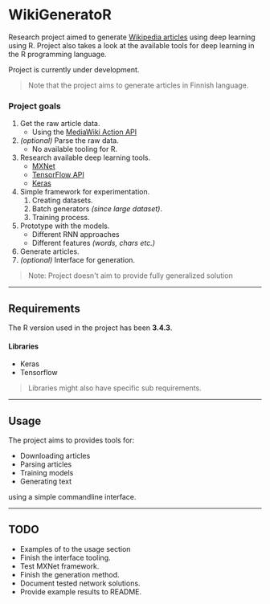 # WikiGeneratoR

Research project aimed to generate [Wikipedia articles](https://en.wikipedia.org/wiki/Wikipedia:What_is_an_article%3F) using deep learning using R. Project also takes a look at the available tools for deep learning in the R programming language.

Project is currently under development.

> Note that the project aims to generate articles in Finnish language.

### Project goals

1. Get the raw article data.
    * Using the [MediaWiki Action API](https://www.mediawiki.org/wiki/API:Main_page)
2. *(optional)* Parse the raw data.
    * No available tooling for R.
3. Research available deep learning tools.
    * [MXNet](https://mxnet.incubator.apache.org/api/r/index.html)
    * [TensorFlow API](https://tensorflow.rstudio.com/tensorflow/)
    * [Keras](https://tensorflow.rstudio.com/keras/)
4. Simple framework for experimentation.
    1. Creating datasets.
    2. Batch generators *(since large dataset)*.
    3. Training process.
5. Prototype with the models.
    * Different RNN approaches
    * Different features *(words, chars etc.)*
6. Generate articles.
7. *(optional)* Interface for generation.

> Note: Project doesn't aim to provide fully generalized solution

***

## Requirements

The R version used in the project has been **3.4.3**.

#### Libraries

- Keras
- Tensorflow

> Libraries might also have specific sub requirements.

***

## Usage

The project aims to provides tools for:

- Downloading articles
- Parsing articles
- Training models
- Generating text

using a simple commandline interface.

***

## TODO

- Examples of to the usage section
- Finish the interface tooling.
- Test MXNet framework.
- Finish the generation method.
- Document tested network solutions.
- Provide example results to README.

